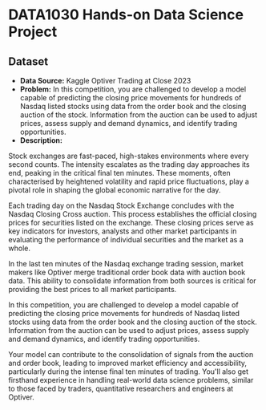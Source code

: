 # DATA1030 Hands-on Data Science Project

## Dataset
- **Data Source:** Kaggle Optiver Trading at Close 2023
- **Problem:** In this competition, you are challenged to develop a model capable of predicting the closing price movements for hundreds of Nasdaq listed stocks using data from the order book and the closing auction of the stock. Information from the auction can be used to adjust prices, assess supply and demand dynamics, and identify trading opportunities.
- **Description:**

Stock exchanges are fast-paced, high-stakes environments where every second counts. The intensity escalates as the trading day approaches its end, peaking in the critical final ten minutes. These moments, often characterised by heightened volatility and rapid price fluctuations, play a pivotal role in shaping the global economic narrative for the day.

Each trading day on the Nasdaq Stock Exchange concludes with the Nasdaq Closing Cross auction. This process establishes the official closing prices for securities listed on the exchange. These closing prices serve as key indicators for investors, analysts and other market participants in evaluating the performance of individual securities and the market as a whole.

In the last ten minutes of the Nasdaq exchange trading session, market makers like Optiver merge traditional order book data with auction book data. This ability to consolidate information from both sources is critical for providing the best prices to all market participants.

In this competition, you are challenged to develop a model capable of predicting the closing price movements for hundreds of Nasdaq listed stocks using data from the order book and the closing auction of the stock. Information from the auction can be used to adjust prices, assess supply and demand dynamics, and identify trading opportunities.

Your model can contribute to the consolidation of signals from the auction and order book, leading to improved market efficiency and accessibility, particularly during the intense final ten minutes of trading. You'll also get firsthand experience in handling real-world data science problems, similar to those faced by traders, quantitative researchers and engineers at Optiver.
